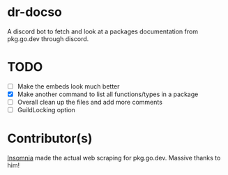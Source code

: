 # dr-docso
A discord bot to fetch and look at a packages documentation from pkg.go.dev through discord.

# TODO

- [ ] Make the embeds look much better
- [x] Make another command to list all functions/types in a package
- [ ] Overall clean up the files and add more comments
- [ ] GuildLocking option

# Contributor(s)
[Insomnia](https://github.com/insomnimus) made the actual web scraping for pkg.go.dev. Massive thanks to him!
